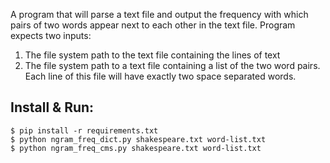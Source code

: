 A program that will parse a text file and output the frequency with which pairs of two words appear next to each other in the text file. Program expects two inputs:

1. The file system path to the text file containing the lines of text
2. The file system path to a text file containing a list of the two word pairs. Each line of this file will have exactly two space separated words.

## Install & Run:

```
$ pip install -r requirements.txt
$ python ngram_freq_dict.py shakespeare.txt word-list.txt
$ python ngram_freq_cms.py shakespeare.txt word-list.txt
```